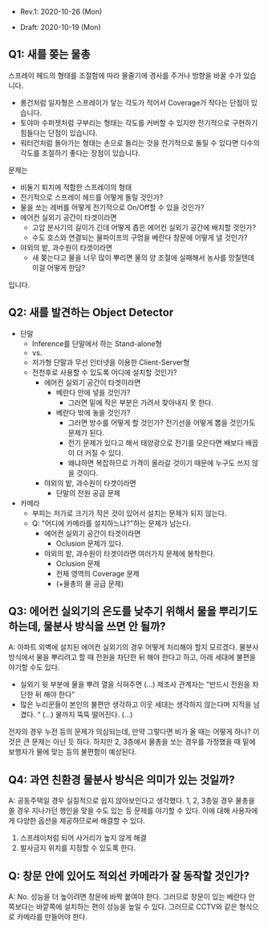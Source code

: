 * Rev.1: 2020-10-26 (Mon)

* Draft: 2020-10-19 (Mon)

## Q1: 새를 쫒는 물총

스프레이 헤드의 형태를 조절함에 따라 물줄기에 경사를 주거나 방향을 바꿀 수가 있습니다. 

* 롱건처럼 일자형은 스프레이가 닿는 각도가 적어서 Coverage가 작다는 단점이 있습니다.
* 토야마 수퍼젯처럼 구부리는 형태는 각도를 커버할 수 있지만 전기적으로 구현하기 힘들다는 단점이 있습니다.
* 워터건처럼 돌아가는 형태는 손으로 돌리는 것을 전기적으로 돌릴 수 있다면 다수의 각도를 조절하기 좋다는 장점이 있습니다.

문제는 

* 비둘기 퇴치에 적합한 스프레이의 형태
* 전기적으로 스프레이 헤드를 어떻게 돌릴 것인가?
* 물을 쏘는 레버를 어떻게 전기적으로 On/Off할 수 있을 것인가?
* 에어컨 실외기 공간이 타겟이라면
  * 고압 분사기의 길이가 긴데 어떻게 좁은 에어컨 실외기 공간에 배치할 것인가?
  * 수도 호스와 연결되는 물파이프의 구멍을 베란다 창문에 어떻게 낼 것인가?
* 야외의 밭, 과수원이 타겟이라면
  * 새 쫒는다고 물을 너무 많이 뿌리면 물의 양 조절에 실패해서 농사를 망칠텐데 이걸 어떻게 한담?

입니다.

## Q2: 새를 발견하는 Object Detector

* 단말
  * Inference를 단말에서 하는 Stand-alone형
  * vs.
  * 저가형 단말과 무선 인터넷을 이용한 Client-Server형
  * 전천후로 사용할 수 있도록 어디에 설치할 것인가?
    * 에어컨 실외기 공간이 타겟이라면
      * 베란다 안에 넣을 것인가?
        * 그러면 밑에 작은 부분은 가려서 찾아내지 못 한다.
      * 베란다 밖에 놓을 것인가?
        * 그러면 방수를 어떻게 할 것인가? 전기선을 어떻게 뽑을 것인가도 문제가 된다.
        * 전기 문제가 있다고 해서 태양광으로 전기를 모은다면 배보다 배꼽이 더 커질 수 있다.
        * 왜냐하면 복잡하므로 가격이 올라갈 것이기 때문에 누구도 쓰지 않을 것이다.
    * 야외의 밭, 과수원이 타겟이라면
      * 단말의 전원 공급 문제
* 카메라
  * 부피는 저가로 크기가 작은 것이 있어서 설치는 문제가 되지 않는다.
  * Q: "어디에 카메라를 설치하느냐?"하는 문제가 남는다.
    * 에어컨 실외기 공간이 타겟이라면
      * Oclusion 문제가 있다.
    * 야외의 밭, 과수원이 타겟이라면 여러가지 문제에 봉착한다.
      * Oclusion 문제
      * 전체 영역의 Coverage 문제
      * (+물총의 물 공급 문제)

## Q3: 에어컨 실외기의 온도를 낮추기 위해서 물을 뿌리기도 하는데, 물분사 방식을 쓰면 안 될까?

A: 아파트 외벽에 설치된 에어컨 실외기의 경우 어떻게 처리해야 할지 모르겠다. 물분사 방식에서 물을 뿌리려고 할 때 전원을 차단한 뒤 해야 한다고 하고, 아래 세대에 불편을 야기할 수도 있다.

* 실외기 윗 부분에 물을 뿌려 열을 식혀주면 (...) 제조사 관계자는 “반드시 전원을 차단한 뒤 해야 한다”
* 많은 누리꾼들이 본인의 불편만 생각하고 이웃 세대는 생각하지 않는다며 지적을 남겼다. “ (...) 물까지 뚝뚝 떨어진다. (...) 

전자의 경우 누전 등의 문제가 의심되는데, 만약 그렇다면 비가 올 때는 어떻게 하나? 이것은 큰 문제는 아닌 듯 하다. 하지만 2, 3층에서 물총을 쏘는 경우를 가정했을 때 밑에 보행자가 물에 맞는 등의 불편함이 예상된다.

## Q4: 과연 친환경 물분사 방식은 의미가 있는 것일까?

A: 공동주택일 경우 실질적으로 쉽지 않아보인다고 생각했다. 1, 2, 3층일 경우 물총을 쏠 경우 지나가던 행인을 맞을 수도 있는 등 문제를 야기할 수 있다. 이에 대해 사용자에게 다양한 옵션을 제공하므로써 해결할 수 있다.

1. 스프레이처럼 되어 사거리가 높지 않게 해결
2. 발사금지 위치를 지정할 수 있도록 한다.

## Q: 창문 안에 있어도 적외선 카메라가 잘 동작할 것인가?

A: No. 성능을 더 높이려면 창문에 바짝 붙여야 한다. 그러므로 창문이 있는 베란다 안쪽보다는 바깥쪽에 설치하는 편이 성능을 높일 수 있다. 그러므로 CCTV와 같은 형식으로 카메라를 만들어야 한다.

